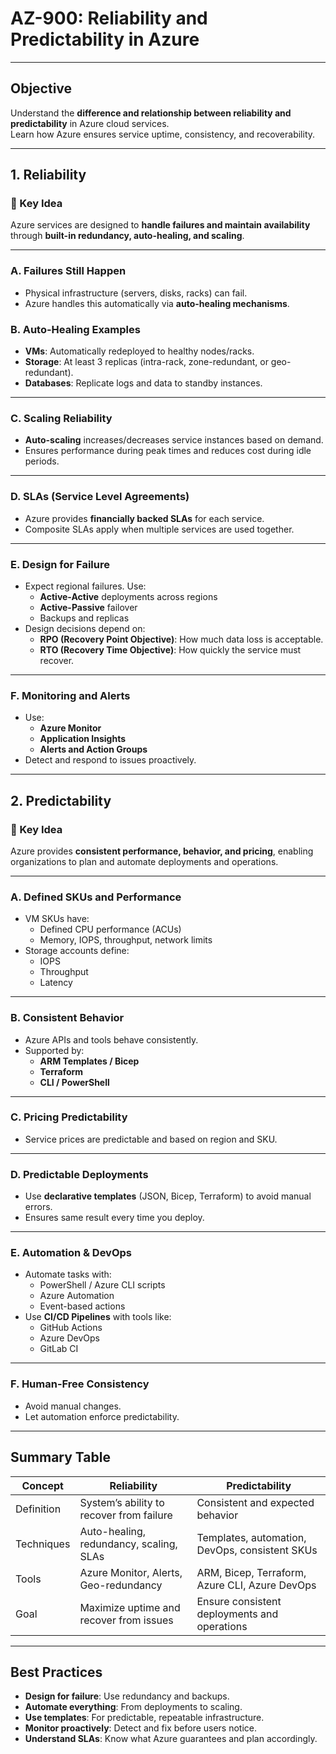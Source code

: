 # AZ-900: Reliability and Predictability in Azure

---

##  Objective

Understand the **difference and relationship between reliability and predictability** in Azure cloud services.  
Learn how Azure ensures service uptime, consistency, and recoverability.

---

## 1. Reliability

### 🔹 Key Idea
Azure services are designed to **handle failures and maintain availability** through **built-in redundancy, auto-healing, and scaling**.

---

### A. **Failures Still Happen**
- Physical infrastructure (servers, disks, racks) can fail.
- Azure handles this automatically via **auto-healing mechanisms**.

### B. **Auto-Healing Examples**
- **VMs**: Automatically redeployed to healthy nodes/racks.
- **Storage**: At least 3 replicas (intra-rack, zone-redundant, or geo-redundant).
- **Databases**: Replicate logs and data to standby instances.

---

### C. **Scaling Reliability**
- **Auto-scaling** increases/decreases service instances based on demand.
- Ensures performance during peak times and reduces cost during idle periods.

---

### D. **SLAs (Service Level Agreements)**
- Azure provides **financially backed SLAs** for each service.
- Composite SLAs apply when multiple services are used together.

---

### E. **Design for Failure**
- Expect regional failures. Use:
  - **Active-Active** deployments across regions
  - **Active-Passive** failover
  - Backups and replicas
- Design decisions depend on:
  - **RPO (Recovery Point Objective)**: How much data loss is acceptable.
  - **RTO (Recovery Time Objective)**: How quickly the service must recover.

---

### F. **Monitoring and Alerts**
- Use:
  - **Azure Monitor**
  - **Application Insights**
  - **Alerts and Action Groups**
- Detect and respond to issues proactively.

---

## 2. Predictability

### 🔹 Key Idea
Azure provides **consistent performance, behavior, and pricing**, enabling organizations to plan and automate deployments and operations.

---

### A. **Defined SKUs and Performance**
- VM SKUs have:
  - Defined CPU performance (ACUs)
  - Memory, IOPS, throughput, network limits
- Storage accounts define:
  - IOPS
  - Throughput
  - Latency

---

### B. **Consistent Behavior**
- Azure APIs and tools behave consistently.
- Supported by:
  - **ARM Templates / Bicep**
  - **Terraform**
  - **CLI / PowerShell**

---

### C. **Pricing Predictability**
- Service prices are predictable and based on region and SKU.

---

### D. **Predictable Deployments**
- Use **declarative templates** (JSON, Bicep, Terraform) to avoid manual errors.
- Ensures same result every time you deploy.

---

### E. **Automation & DevOps**
- Automate tasks with:
  - PowerShell / Azure CLI scripts
  - Azure Automation
  - Event-based actions
- Use **CI/CD Pipelines** with tools like:
  - GitHub Actions
  - Azure DevOps
  - GitLab CI

---

### F. **Human-Free Consistency**
- Avoid manual changes.
- Let automation enforce predictability.

---

## Summary Table

| Concept           | Reliability                                      | Predictability                                      |
|-------------------|--------------------------------------------------|-----------------------------------------------------|
| Definition        | System’s ability to recover from failure         | Consistent and expected behavior                    |
| Techniques        | Auto-healing, redundancy, scaling, SLAs          | Templates, automation, DevOps, consistent SKUs      |
| Tools             | Azure Monitor, Alerts, Geo-redundancy            | ARM, Bicep, Terraform, Azure CLI, Azure DevOps      |
| Goal              | Maximize uptime and recover from issues          | Ensure consistent deployments and operations        |

---

## Best Practices

- **Design for failure**: Use redundancy and backups.
- **Automate everything**: From deployments to scaling.
- **Use templates**: For predictable, repeatable infrastructure.
- **Monitor proactively**: Detect and fix before users notice.
- **Understand SLAs**: Know what Azure guarantees and plan accordingly.

